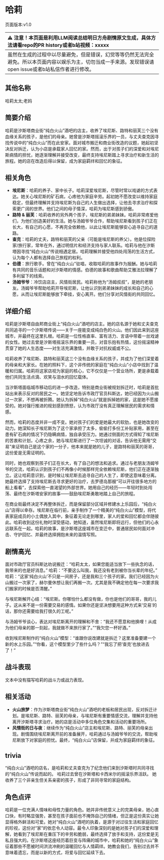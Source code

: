 # 哈莉
页面版本:v1.0
 

| :warning: 注意！本页面是利用LLM阅读总结明日方舟剧情原文生成，具体方法请看repo的PR history或者b站视频：xxxxx           |
|:----------------------------|
| 虽然在生成的过程中以尽量避免，但是错误，幻觉等等仍然无法完全避免。所以本页面内容以娱乐为主，切勿当成一手来源。发现错误请open issue或者b站私信作者进行修改。|



## 其他名称
哈莉太太;老妈
## 简要介绍
哈莉是汐斯塔商业街“纯白火山”酒吧的店主，收养了埃尼斯、路特和丽芙三个没有血缘关系的孩子，是他们的母亲。她曾是汐斯塔摇滚乐界的一员，与丈夫查克因寻找传说中的“纯白火山”而在此安家。面对城市搬迁和商业街改造的议题，她起初坚决反对拆迁，认为小店是承载家人回忆的家。然而，出于对孩子们的深爱和对埃尼斯病情的担忧，她逐渐理解并接受改变，最终支持埃尼斯踏上寻求治疗和新生活的旅程。她的店在改造后得以保留，成为家庭羁绊和回忆的象征。
## 相关角色
-   **埃尼斯**：哈莉的养子、家中长子。哈莉深爱埃尼斯，尽管时常以戏谑的方式表达。她关心埃尼斯的矿石病，心疼他为家庭辛劳。起初她不愿改变以维持家庭稳定，但最终理解并支持埃尼斯为自己的人生做出选择，让他去寻求治疗和探索更广阔的世界。他们之间的母子情深，哈莉为埃尼斯感到骄傲。
-   **路特 & 丽芙**：哈莉收养的另外两个孩子，埃尼斯的弟弟妹妹。哈莉非常疼爱他们，为他们创造美好的生活。她与汤姆爷爷合作，帮助埃尼斯看到孩子们正在长大，有自己的心愿，不再完全依赖他，以此让埃尼斯能够安心追寻自己的道路。
-   **查克**：哈莉的丈夫，路特和丽芙的父亲（可能是埃尼斯的养父）。他是位探险家/旅行家，常年在外，通过明信片和经济支持与家人联系。哈莉与他在汐斯塔因寻找“纯白火山”传说相遇定居。哈莉理解并接受他四处闯荡的生活方式，认为每个人都有选择自己旅程的权利。
-   **伯德**：旅行歌手。曾在“纯白火山”驻唱，收取哈莉的故事作为报酬。她与哈莉有共同的音乐话题和对汐斯塔的情感。伯德的故事和歌曲帮助艾雅法拉理解了多利留下的线索。
-   **汤姆爷爷**：冷饮店店主，风情街居民。哈莉称他为“汤姆叔叔”，是她的老朋友。汤姆爷爷帮助哈莉开导埃尼斯，让他认识到弟弟妹妹的成长和自己的心愿，从而让埃尼斯能够放下牵挂，安心离开。他们分享对风情街的共同回忆。
## 详细介绍
哈莉是汐斯塔自由邦商业街上“纯白火山”酒吧的店主。她的店名源于她和丈夫查克共同追寻的一个汐斯塔传说——关于一座能变成纯白色的火山。他们因此来到这座城市，并最终在这里扎根。哈莉是一位性格直率、富有活力、言语中带着一丝戏谑的女性。她过去曾是汐斯塔摇滚乐界的重要一员，对音乐抱有热情，这份摇滚精神贯穿了她的人生态度——对生活充满激情，并敢于对抗权威或不公。

哈莉收养了埃尼斯、路特和丽芙这三个没有血缘关系的孩子，并成为了他们深爱着的母亲和大家长。在她的照料下，这个非传统的家庭在“纯白火山”小店中找到了温暖和归属。哈莉将这家店视为家庭的核心，它不仅仅是一个营业场所，更是承载着他们共同生活点滴、欢笑与泪水的回忆载体。

当汐斯塔面临城市移动后的进一步改造，特别是商业街被规划拆迁时，哈莉是首批站出来表示反对的居民之一。她坚定地告诉市政厅官员科斯达，她已经因为火山搬过一次家，不想再被折腾。她认为拆掉“纯白火山”就是拆掉她的家，这是她不愿接受的。她对强行推进的规划感到愤怒，认为市政厅没有真正理解居民的需求和情感。

然而，哈莉的态度并非一成不变。她对孩子们的爱是她最大的软肋，也是她改变的动力。她深知长子埃尼斯为了这个家承担了太多，偷偷打多份工补贴家用，甚至在患有矿石病的情况下仍隐瞒病情，独自承受压力。她通过侧面的方式得知了埃尼斯的苦衷和计划，心疼之余，她与埃尼斯进行了一次坦诚的对话，告诉他无需用“交易”来证明自己是这个家的一分子，他本来就是她的儿子，是路特和丽芙的哥哥，这份爱是无需证明的。

同时，她也观察到孩子们正在长大，有了自己的想法和追求。通过与老朋友汤姆爷爷的交流，哈莉认识到孩子们不再像小时候那样完全依赖埃尼斯，他们正在逐渐独立。这让哈莉意识到，是时候让埃尼斯去追寻自己的人生了，即使这意味着分离。她最终选择了支持埃尼斯去寻求更好的治疗，去罗德岛那艘“可以开往很多地方的船上看看”，去探索他一直渴望的外部世界。她用自己的经历——年轻时到处闯荡、最终在汐斯塔安家的故事——鼓励埃尼斯勇敢地踏上自己的旅程。

在商业街最终决定不再整体拆迁，而是保留部分区域并修建水上乐园后，“纯白火山”店得以幸存。埃尼斯在临行前，亲手制作了一个精美的“纯白火山”模型，将代表家庭成员的小土偶放入其中，象征着无论走到哪里，家人的爱和回忆都会伴随彼此。哈莉收到这份礼物时深受感动，她知道，虽然埃尼斯即将远行，但他们的心永远联系在一起。哈莉的故事，是汐斯塔这座城市在变迁中，普通居民如何面对冲击、守护回忆、并最终选择拥抱未来的温情写照。
## 剧情高光
面对市政厅官员科斯达劝说搬迁：“哈莉太太，如果您能适当放下一些执念的话，我带来的也是好消息。”
哈莉：“不要这么叫我，我还没有老到被你当长辈的年纪。”
哈莉：“这家‘纯白火山’不只是一间房子，还是我和三个孩子的家。我们已经因为火山搬过一次家了，赫尔曼休想让我们再搬一次。尤其是我不确定他在每一次要求我们搬家的时候是否清醒。”

与埃尼斯解开心结：“埃尼斯。你哪怕什么都没有做，你也是他们的哥哥，我的儿子。这从来不是一份需要交易的感情。如果你还是坚决想要用这种方式来‘交易’的话，那你还需要给我打很久的工呢。”

与汤姆爷爷谈心，表达对埃尼斯离开的理解和不舍：“我还不愿意和他换哩！从成为他们母亲的那一刻起，我就做不来旅行家了。”“我欠您一杯好酒。”

收到埃尼斯制作的“纯白火山”模型：“谁跟你说改建就是拆迁？这里准备要建一个新的水上乐园。”“你看，这个模型里少了些什么吗？”“我忘了把‘查克’也放进去了！”
## 战斗表现
文本中没有描写哈莉的战斗力或战力表现。
## 相关活动
-   **火山旅梦**：作为汐斯塔商业街“纯白火山”酒吧的老板和居民出现，反对拆迁计划。是埃尼斯、路特、丽芙的母亲，与埃尼斯有重要情感交流，理解并支持他离开汐斯塔寻求治疗。她的店是活动中多位角色交集和活动的重要场所。
-   **风情街的日与夜**：继续作为“纯白火山”店主和埃尼斯、路特、丽芙的母亲出现。剧情围绕埃尼斯离开前的准备展开，哈莉通过与汤姆爷爷的交流，帮助埃尼斯放下对家庭的担忧。最终，“纯白火山”店保留，并成为家庭羁绊的象征。
## trivia
“纯白火山”酒吧的店名，是哈莉和丈夫查克为了纪念他们来到汐斯塔时共同寻找的“纯白火山”传说而起的。
哈莉过去曾在汐斯塔和卡西米尔的摇滚乐界活跃。
她收养了三个非亲生但关系亲密的孩子，形成了非同寻常的家庭结构。
## 角色点评
哈莉是一位充满人情味和母性力量的角色。她并非传统意义上的完美母亲，她心直口快，有时略显强势，甚至在孩子面前也不掩饰自己的情绪，但正是这份真实让她显得格外鲜活和可爱。她对“纯白火山”酒吧的执着，是源于对过往生活和家庭回忆的珍视，这份对“家”的依恋令人动容。最令人印象深刻的是她对孩子们的深爱和理解，她看到了埃尼斯在重压下的辛劳和脆弱，最终选择了放手和支持，这份爱是无私且强大的。在汐斯塔这座经历着巨变与阵痛的城市中，哈莉和她的“纯白火山”象征着那些不愿被时间洪流冲刷的温暖回忆与人情羁绊。她教会我们，告别过去并不意味着遗忘，而是以新的方式，将爱与回忆延续下去。